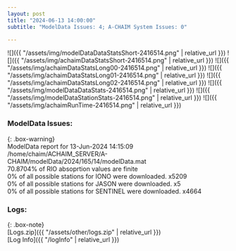 ```yaml
---
layout: post
title: "2024-06-13 14:00:00"
subtitle: "ModelData Issues: 4; A-CHAIM System Issues: 0"

---
```


![]({{ "/assets/img/modelDataDataStatsShort-2416514.png" | relative_url }})
![]({{ "/assets/img/achaimDataStatsShort-2416514.png" | relative_url }})
![]({{ "/assets/img/achaimDataStatsLong00-2416514.png" | relative_url }})
![]({{ "/assets/img/achaimDataStatsLong01-2416514.png" | relative_url }})
![]({{ "/assets/img/achaimDataStatsLong02-2416514.png" | relative_url }})
![]({{ "/assets/img/modelDataDataStats-2416514.png" | relative_url }})
![]({{ "/assets/img/modelDataStationStats-2416514.png" | relative_url }})
![]({{ "/assets/img/achaimRunTime-2416514.png" | relative_url }})


### ModelData Issues:  
  
{: .box-warning}  
 ModelData report for 13-Jun-2024 14:15:09   
 /home/chaim/ACHAIM_SERVER/A-CHAIM/modelData/2024/165/14/modelData.mat   
 70.8704% of RIO absoprtion values are finite   
 0% of all possible stations for IONO were downloaded. x5209   
 0% of all possible stations for JASON were downloaded. x5   
 0% of all possible stations for SENTINEL were downloaded. x4664   
  


### Logs:  
  
{: .box-note}  
[Logs.zip]({{ "/assets/other/logs.zip" | relative_url }})  
[Log Info]({{ "/logInfo" | relative_url }})  
